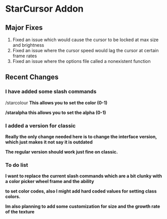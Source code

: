 # StarCursor Addon

## Major Fixes
1. Fixed an issue which would cause the cursor to be locked at max size and brightness
2. Fixed an issue where the cursor speed would lag the cursor at certain frame rates
3. Fixed an issue where the options file called a nonexistent function

## Recent Changes

### I have added some slash commands
/starcolour <r> <g> <b> This allows you to set the color (0-1)

/staralpha <a> this allows you to set the alpha (0-1)

### I added a version for classic
Really the only change needed here is to change the interface version, which just makes it not say it is outdated

The regular version should work just fine on classic.

### To do list
I want to replace the current slash commands which are a bit clunky with a color picker wheel frame and the ability

to set color codes, also I might add hard coded values for setting class colors.

Im also planning to add some customization for size and the growth rate of the texture
